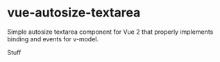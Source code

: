 # vue-autosize-textarea
Simple autosize textarea component for Vue 2 that properly implements binding and events for v-model.

Stuff